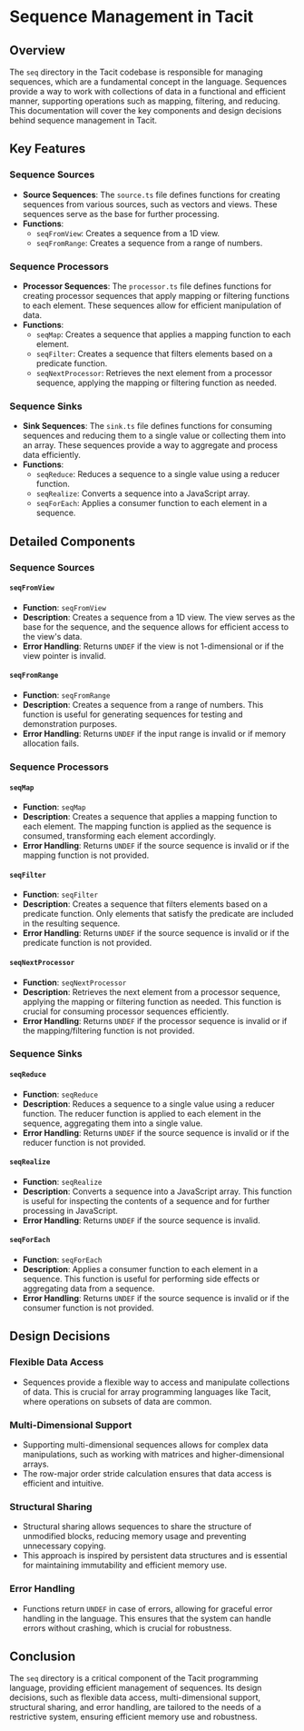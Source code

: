 # Sequence Management in Tacit

## Overview

The `seq` directory in the Tacit codebase is responsible for managing sequences, which are a fundamental concept in the language. Sequences provide a way to work with collections of data in a functional and efficient manner, supporting operations such as mapping, filtering, and reducing. This documentation will cover the key components and design decisions behind sequence management in Tacit.

## Key Features

### Sequence Sources

- **Source Sequences**: The `source.ts` file defines functions for creating sequences from various sources, such as vectors and views. These sequences serve as the base for further processing.
- **Functions**:
  - `seqFromView`: Creates a sequence from a 1D view.
  - `seqFromRange`: Creates a sequence from a range of numbers.

### Sequence Processors

- **Processor Sequences**: The `processor.ts` file defines functions for creating processor sequences that apply mapping or filtering functions to each element. These sequences allow for efficient manipulation of data.
- **Functions**:
  - `seqMap`: Creates a sequence that applies a mapping function to each element.
  - `seqFilter`: Creates a sequence that filters elements based on a predicate function.
  - `seqNextProcessor`: Retrieves the next element from a processor sequence, applying the mapping or filtering function as needed.

### Sequence Sinks

- **Sink Sequences**: The `sink.ts` file defines functions for consuming sequences and reducing them to a single value or collecting them into an array. These sequences provide a way to aggregate and process data efficiently.
- **Functions**:
  - `seqReduce`: Reduces a sequence to a single value using a reducer function.
  - `seqRealize`: Converts a sequence into a JavaScript array.
  - `seqForEach`: Applies a consumer function to each element in a sequence.

## Detailed Components

### Sequence Sources

#### `seqFromView`

- **Function**: `seqFromView`
- **Description**: Creates a sequence from a 1D view. The view serves as the base for the sequence, and the sequence allows for efficient access to the view's data.
- **Error Handling**: Returns `UNDEF` if the view is not 1-dimensional or if the view pointer is invalid.

#### `seqFromRange`

- **Function**: `seqFromRange`
- **Description**: Creates a sequence from a range of numbers. This function is useful for generating sequences for testing and demonstration purposes.
- **Error Handling**: Returns `UNDEF` if the input range is invalid or if memory allocation fails.

### Sequence Processors

#### `seqMap`

- **Function**: `seqMap`
- **Description**: Creates a sequence that applies a mapping function to each element. The mapping function is applied as the sequence is consumed, transforming each element accordingly.
- **Error Handling**: Returns `UNDEF` if the source sequence is invalid or if the mapping function is not provided.

#### `seqFilter`

- **Function**: `seqFilter`
- **Description**: Creates a sequence that filters elements based on a predicate function. Only elements that satisfy the predicate are included in the resulting sequence.
- **Error Handling**: Returns `UNDEF` if the source sequence is invalid or if the predicate function is not provided.

#### `seqNextProcessor`

- **Function**: `seqNextProcessor`
- **Description**: Retrieves the next element from a processor sequence, applying the mapping or filtering function as needed. This function is crucial for consuming processor sequences efficiently.
- **Error Handling**: Returns `UNDEF` if the processor sequence is invalid or if the mapping/filtering function is not provided.

### Sequence Sinks

#### `seqReduce`

- **Function**: `seqReduce`
- **Description**: Reduces a sequence to a single value using a reducer function. The reducer function is applied to each element in the sequence, aggregating them into a single value.
- **Error Handling**: Returns `UNDEF` if the source sequence is invalid or if the reducer function is not provided.

#### `seqRealize`

- **Function**: `seqRealize`
- **Description**: Converts a sequence into a JavaScript array. This function is useful for inspecting the contents of a sequence and for further processing in JavaScript.
- **Error Handling**: Returns `UNDEF` if the source sequence is invalid.

#### `seqForEach`

- **Function**: `seqForEach`
- **Description**: Applies a consumer function to each element in a sequence. This function is useful for performing side effects or aggregating data from a sequence.
- **Error Handling**: Returns `UNDEF` if the source sequence is invalid or if the consumer function is not provided.

## Design Decisions

### Flexible Data Access

- Sequences provide a flexible way to access and manipulate collections of data. This is crucial for array programming languages like Tacit, where operations on subsets of data are common.

### Multi-Dimensional Support

- Supporting multi-dimensional sequences allows for complex data manipulations, such as working with matrices and higher-dimensional arrays.
- The row-major order stride calculation ensures that data access is efficient and intuitive.

### Structural Sharing

- Structural sharing allows sequences to share the structure of unmodified blocks, reducing memory usage and preventing unnecessary copying.
- This approach is inspired by persistent data structures and is essential for maintaining immutability and efficient memory use.

### Error Handling

- Functions return `UNDEF` in case of errors, allowing for graceful error handling in the language. This ensures that the system can handle errors without crashing, which is crucial for robustness.

## Conclusion

The `seq` directory is a critical component of the Tacit programming language, providing efficient management of sequences. Its design decisions, such as flexible data access, multi-dimensional support, structural sharing, and error handling, are tailored to the needs of a restrictive system, ensuring efficient memory use and robustness.
